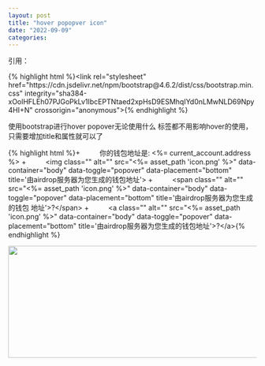 ```yaml
---
layout: post
title: "hover popopver icon"
date: "2022-09-09"
categories: 
---
```

<p>引用：</p>
{% highlight html %}&lt;link rel=&quot;stylesheet&quot; href=&quot;https://cdn.jsdelivr.net/npm/bootstrap@4.6.2/dist/css/bootstrap.min.css&quot; integrity=&quot;sha384-xOolHFLEh07PJGoPkLv1IbcEPTNtaed2xpHsD9ESMhqIYd0nLMwNLD69Npy4HI+N&quot; crossorigin=&quot;anonymous&quot;&gt;{% endhighlight %}
<p>使用bootstrap进行hover popover无论使用什么 标签都不用影响hover的使用，只需要增加title和属性就可以了</p>
{% highlight html %}+&nbsp;&nbsp;&nbsp;&nbsp;&nbsp;&nbsp;&nbsp;&nbsp;&nbsp; 你的钱包地址是: &lt;%= current_account.address %&gt;
+&nbsp;&nbsp;&nbsp;&nbsp;&nbsp;&nbsp;&nbsp;&nbsp;&nbsp; &lt;img class=&quot;&quot; alt=&quot;&quot; src=&quot;&lt;%= asset_path &#39;icon.png&#39; %&gt;&quot; data-container=&quot;body&quot; data-toggle=&quot;popover&quot; data-placement=&quot;bottom&quot; title=&#39;由airdrop服务器为您生成的钱包地址&#39;&gt;
+&nbsp;&nbsp;&nbsp;&nbsp;&nbsp;&nbsp;&nbsp;&nbsp;&nbsp; &lt;span class=&quot;&quot; alt=&quot;&quot; src=&quot;&lt;%= asset_path &#39;icon.png&#39; %&gt;&quot; data-container=&quot;body&quot; data-toggle=&quot;popover&quot; data-placement=&quot;bottom&quot; title=&#39;由airdrop服务器为您生成的钱包
地址&#39;&gt;?&lt;/span&gt;
+&nbsp;&nbsp;&nbsp;&nbsp;&nbsp;&nbsp;&nbsp;&nbsp;&nbsp; &lt;a class=&quot;&quot; alt=&quot;&quot; src=&quot;&lt;%= asset_path &#39;icon.png&#39; %&gt;&quot; data-container=&quot;body&quot; data-toggle=&quot;popover&quot; data-placement=&quot;bottom&quot; title=&#39;由airdrop服务器为您生成的钱包地址&#39;&gt;?&lt;/a&gt;{% endhighlight %}
<p><img height="227" src="/uploads/ckeditor/pictures/390/image-20220909110636-1.png" width="589" /></p>
